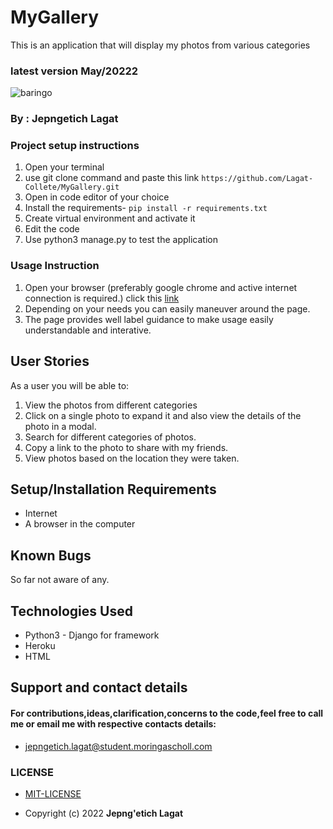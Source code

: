# MyGallery
This is an application that will display my photos  from various categories

### latest version  May/20222
![baringo](https://user-images.githubusercontent.com/94686368/171234630-5dbf0d81-d8d2-435d-8e9e-d62c474ef784.jpg)

### By : **Jepngetich Lagat**

### Project setup instructions
1. Open your terminal
2. use git clone command and paste this link `https://github.com/Lagat-Collete/MyGallery.git`
3. Open in code editor of your choice
4. Install the requirements- `pip install -r requirements.txt`
5. Create virtual environment and activate it
6. Edit the code
7. Use python3 manage.py to test the application


### Usage Instruction
 1. Open your browser (preferably google chrome and active internet connection is required.) click this [link](https://lagat-gallery.herokuapp.com/)
 2. Depending on your needs you can easily maneuver around the page.
 3. The page provides well label guidance to make usage easily understandable and interative.
 

 ## User Stories
  As a user you will be able to:
   1. View the photos from different categories
   2. Click on a single photo to expand it and also view the details of the photo in a modal.
   3. Search for different categories of photos.
   4. Copy a link to the photo to share with my friends.
   5. View photos based on the location they were taken.

## Setup/Installation Requirements
- Internet
- A browser in the computer

## Known Bugs
 So far not aware of any.

## Technologies Used
- Python3 - Django for framework
- Heroku
- HTML

## Support and contact details
#### For contributions,ideas,clarification,concerns to the code,feel free to call me or email me with respective contacts details:
* jepngetich.lagat@student.moringascholl.com
### LICENSE
 * [MIT-LICENSE](LICENSE)

 * Copyright (c) 2022   **Jepng'etich Lagat**
  

